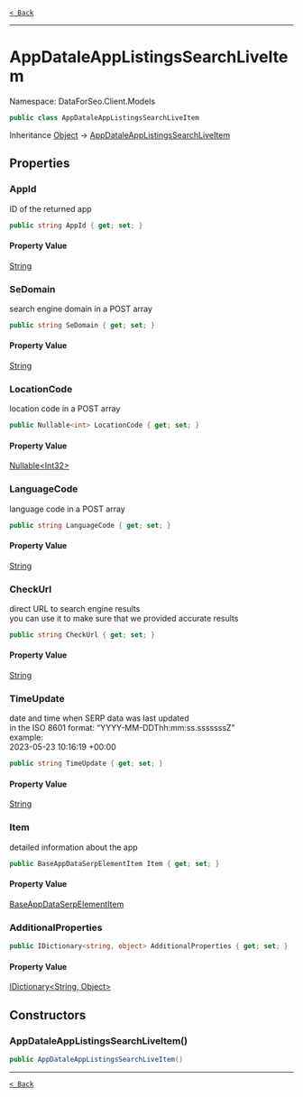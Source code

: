 [`< Back`](./)

---

# AppDataleAppListingsSearchLiveItem

Namespace: DataForSeo.Client.Models

```csharp
public class AppDataleAppListingsSearchLiveItem
```

Inheritance [Object](https://docs.microsoft.com/en-us/dotnet/api/system.object) → [AppDataleAppListingsSearchLiveItem](./dataforseo.client.models.appdataleapplistingssearchliveitem)

## Properties

### **AppId**

ID of the returned app

```csharp
public string AppId { get; set; }
```

#### Property Value

[String](https://docs.microsoft.com/en-us/dotnet/api/system.string)<br>

### **SeDomain**

search engine domain in a POST array

```csharp
public string SeDomain { get; set; }
```

#### Property Value

[String](https://docs.microsoft.com/en-us/dotnet/api/system.string)<br>

### **LocationCode**

location code in a POST array

```csharp
public Nullable<int> LocationCode { get; set; }
```

#### Property Value

[Nullable&lt;Int32&gt;](https://docs.microsoft.com/en-us/dotnet/api/system.nullable-1)<br>

### **LanguageCode**

language code in a POST array

```csharp
public string LanguageCode { get; set; }
```

#### Property Value

[String](https://docs.microsoft.com/en-us/dotnet/api/system.string)<br>

### **CheckUrl**

direct URL to search engine results
 <br>you can use it to make sure that we provided accurate results

```csharp
public string CheckUrl { get; set; }
```

#### Property Value

[String](https://docs.microsoft.com/en-us/dotnet/api/system.string)<br>

### **TimeUpdate**

date and time when SERP data was last updated
 <br>in the ISO 8601 format: “YYYY-MM-DDThh:mm:ss.sssssssZ”
 <br>example:
 <br>2023-05-23 10:16:19 +00:00

```csharp
public string TimeUpdate { get; set; }
```

#### Property Value

[String](https://docs.microsoft.com/en-us/dotnet/api/system.string)<br>

### **Item**

detailed information about the app

```csharp
public BaseAppDataSerpElementItem Item { get; set; }
```

#### Property Value

[BaseAppDataSerpElementItem](./dataforseo.client.models.baseappdataserpelementitem)<br>

### **AdditionalProperties**

```csharp
public IDictionary<string, object> AdditionalProperties { get; set; }
```

#### Property Value

[IDictionary&lt;String, Object&gt;](https://docs.microsoft.com/en-us/dotnet/api/system.collections.generic.idictionary-2)<br>

## Constructors

### **AppDataleAppListingsSearchLiveItem()**

```csharp
public AppDataleAppListingsSearchLiveItem()
```

---

[`< Back`](./)
